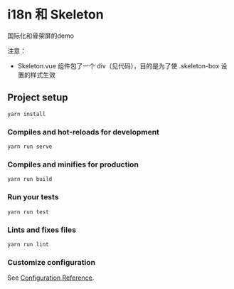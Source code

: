 # i18n 和 Skeleton

国际化和骨架屏的demo

注意：

- Skeleton.vue 组件包了一个 div（见代码），目的是为了使 .skeleton-box 设置的样式生效

## Project setup

``` node
yarn install
```

### Compiles and hot-reloads for development

``` node
yarn run serve
```

### Compiles and minifies for production

``` node
yarn run build
```

### Run your tests

``` node
yarn run test
```

### Lints and fixes files

``` node
yarn run lint
```

### Customize configuration

See [Configuration Reference](https://cli.vuejs.org/config/).
